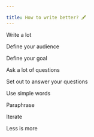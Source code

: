 ```yaml
---
 
title: How to write better? 🖋️
---
```


Write a lot

Define your audience 

Define your goal 

Ask a lot of questions 

Set out to answer your questions

Use simple words 

Paraphrase

Iterate

Less is more 

